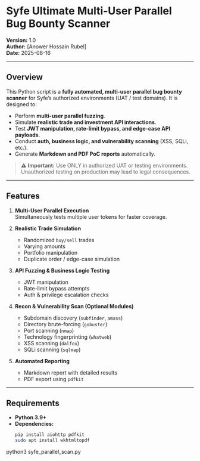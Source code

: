 # Syfe Ultimate Multi-User Parallel Bug Bounty Scanner

**Version:** 1.0  
**Author:** [Anower Hossain Rubel]  
**Date:** 2025-08-16  

---

## Overview

This Python script is a **fully automated, multi-user parallel bug bounty scanner** for Syfe’s authorized environments (UAT / test domains). It is designed to:

- Perform **multi-user parallel fuzzing**.
- Simulate **realistic trade and investment API interactions**.
- Test **JWT manipulation, rate-limit bypass, and edge-case API payloads**.
- Conduct **auth, business logic, and vulnerability scanning** (XSS, SQLi, etc.).
- Generate **Markdown and PDF PoC reports** automatically.

> ⚠️ **Important:** Use ONLY in authorized UAT or testing environments. Unauthorized testing on production may lead to legal consequences.

---

## Features

1. **Multi-User Parallel Execution**  
   Simultaneously tests multiple user tokens for faster coverage.

2. **Realistic Trade Simulation**  
   - Randomized `buy/sell` trades  
   - Varying amounts  
   - Portfolio manipulation  
   - Duplicate order / edge-case simulation

3. **API Fuzzing & Business Logic Testing**  
   - JWT manipulation  
   - Rate-limit bypass attempts  
   - Auth & privilege escalation checks

4. **Recon & Vulnerability Scan (Optional Modules)**  
   - Subdomain discovery (`subfinder`, `amass`)  
   - Directory brute-forcing (`gobuster`)  
   - Port scanning (`nmap`)  
   - Technology fingerprinting (`whatweb`)  
   - XSS scanning (`dalfox`)  
   - SQLi scanning (`sqlmap`)

5. **Automated Reporting**  
   - Markdown report with detailed results  
   - PDF export using `pdfkit`

---

## Requirements

- **Python 3.9+**  
- **Dependencies:**
  ```bash
  pip install aiohttp pdfkit
  sudo apt install wkhtmltopdf
python3 syfe_parallel_scan.py
